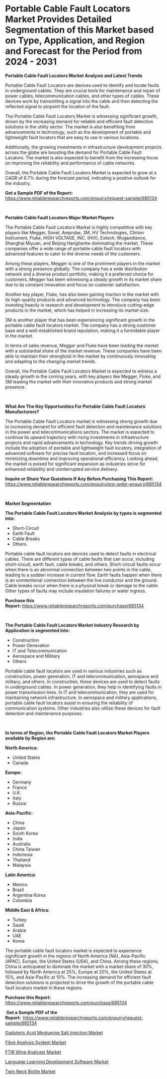 <p><h1>Portable Cable Fault Locators Market Provides Detailed Segmentation of this Market based on Type, Application, and Region and Forecast for the Period from 2024 - 2031</h1></p><p><strong>Portable Cable Fault Locators Market Analysis and Latest Trends</strong></p>
<p><p>Portable Cable Fault Locators are devices used to identify and locate faults in underground cables. They are crucial tools for maintenance and repair of power cables, telecommunication cables, and other types of cables. These devices work by transmitting a signal into the cable and then detecting the reflected signal to pinpoint the location of the fault.</p><p>The Portable Cable Fault Locators Market is witnessing significant growth, driven by the increasing demand for reliable and efficient fault detection solutions in the utility sector. The market is also benefiting from advancements in technology, such as the development of portable and lightweight fault locators that are easy to use in various locations.</p><p>Additionally, the growing investments in infrastructure development projects across the globe are boosting the demand for Portable Cable Fault Locators. The market is also expected to benefit from the increasing focus on improving the reliability and performance of cable networks.</p><p>Overall, the Portable Cable Fault Locators Market is expected to grow at a CAGR of 6.7% during the forecast period, indicating a positive outlook for the industry.</p></p>
<p><strong>Get a Sample PDF of the Report:&nbsp;</strong> <a href="https://www.reliableresearchreports.com/enquiry/request-sample/685134">https://www.reliableresearchreports.com/enquiry/request-sample/685134</a></p>
<p>&nbsp;</p>
<p><strong>Portable Cable Fault Locators Major Market Players</strong></p>
<p><p>The Portable Cable Fault Locators Market is highly competitive with key players like Megger, Sonel, Amprobe, 3M, HV Technologies, Clinton Instrument, Fluke, HIGH VOLTAGE, INC. (HVI), Extech, Wugaodiance, Shanghai Miyuan, and Beijing Hangtianhe dominating the market. These companies offer a wide range of portable cable fault locators with advanced features to cater to the diverse needs of the customers.</p><p>Among these players, Megger is one of the prominent players in the market with a strong presence globally. The company has a wide distribution network and a diverse product portfolio, making it a preferred choice for customers. Megger has been witnessing a steady growth in its market share due to its constant innovation and focus on customer satisfaction.</p><p>Another key player, Fluke, has also been gaining traction in the market with its high-quality products and advanced technology. The company has been investing heavily in research and development to introduce cutting-edge products in the market, which has helped in increasing its market size.</p><p>3M is another player that has been experiencing significant growth in the portable cable fault locators market. The company has a strong customer base and a well-established brand reputation, making it a formidable player in the market.</p><p>In terms of sales revenue, Megger and Fluke have been leading the market with a substantial share of the market revenue. These companies have been able to maintain their stronghold in the market by continuously innovating and adapting to the changing market trends.</p><p>Overall, the Portable Cable Fault Locators Market is expected to witness a steady growth in the coming years, with key players like Megger, Fluke, and 3M leading the market with their innovative products and strong market presence.</p></p>
<p>&nbsp;</p>
<p><strong>What Are The Key Opportunities For Portable Cable Fault Locators Manufacturers?</strong></p>
<p><p>The Portable Cable Fault Locators market is witnessing strong growth due to increasing demand for efficient fault detection and maintenance solutions in the power and telecommunications sectors. The market is expected to continue its upward trajectory with rising investments in infrastructure projects and rapid advancements in technology. Key trends driving growth include the adoption of portable and lightweight fault locators, integration of advanced software for precise fault location, and increased focus on minimizing downtime and improving operational efficiency. Looking ahead, the market is poised for significant expansion as industries strive for enhanced reliability and uninterrupted service delivery.</p></p>
<p><strong>Inquire or Share Your Questions If Any Before Purchasing This Report:</strong> <a href="https://www.reliableresearchreports.com/enquiry/pre-order-enquiry/685134">https://www.reliableresearchreports.com/enquiry/pre-order-enquiry/685134</a></p>
<p>&nbsp;</p>
<p><strong>Market Segmentation</strong></p>
<p><strong>The Portable Cable Fault Locators Market Analysis by types is segmented into:</strong></p>
<p><ul><li>Short-Circuit</li><li>Earth Fault</li><li>Cable Breaks</li><li>Others</li></ul></p>
<p><p>Portable cable fault locators are devices used to detect faults in electrical cables. There are different types of cable faults that can occur, including short-circuit, earth fault, cable breaks, and others. Short-circuit faults occur when there is an abnormal connection between two points in the cable, leading to a sudden increase in current flow. Earth faults happen when there is an unintentional connection between the live conductor and the ground. Cable breaks occur when there is a physical break or damage to the cable. Other types of faults may include insulation failures or water ingress.</p></p>
<p><strong>Purchase this Report:&nbsp;</strong><a href="https://www.reliableresearchreports.com/purchase/685134">https://www.reliableresearchreports.com/purchase/685134</a></p>
<p>&nbsp;</p>
<p><strong>The Portable Cable Fault Locators Market Industry Research by Application is segmented into:</strong></p>
<p><ul><li>Construction</li><li>Power Generation</li><li>IT and Telecommunication</li><li>Aerospace and Military</li><li>Others</li></ul></p>
<p><p>Portable cable fault locators are used in various industries such as construction, power generation, IT and telecommunication, aerospace and military, and others. In construction, these devices are used to detect faults in underground cables. In power generation, they help in identifying faults in power transmission lines. In IT and telecommunication, they are used for maintaining network infrastructure. In aerospace and military applications, portable cable fault locators assist in ensuring the reliability of communication systems. Other industries also utilize these devices for fault detection and maintenance purposes.</p></p>
<p>&nbsp;</p>
<p><strong>In terms of Region, the Portable Cable Fault Locators Market Players available by Region are:</strong></p>
<p>
    <p> <strong> North America: </strong>
        <ul>
            <li>United States</li>
            <li>Canada</li>
        </ul>
        </p> 
    <p> <strong> Europe: </strong>
        <ul>
            <li>Germany</li>
            <li>France</li>
            <li>U.K.</li>
            <li>Italy</li>
            <li>Russia</li>
        </ul>
        </p> 
    <p> <strong> Asia-Pacific: </strong>
        <ul>
            <li>China</li>
            <li>Japan</li>
            <li>South Korea</li>
            <li>India</li>
            <li>Australia</li>
            <li>China Taiwan</li>
            <li>Indonesia</li>
            <li>Thailand</li>
            <li>Malaysia</li>
        </ul>
        </p> 
    <p> <strong> Latin America: </strong>
        <ul>
            <li>Mexico</li>
            <li>Brazil</li>
            <li>Argentina Korea</li>
            <li>Colombia</li>
        </ul>
        </p> 
    <p> <strong> Middle East & Africa: </strong>
        <ul>
            <li>Turkey</li>
            <li>Saudi</li>
            <li>Arabia</li>
            <li>UAE</li>
            <li>Korea</li>
        </ul>
    </p>
    </p>
<p><p>The portable cable fault locators market is expected to experience significant growth in the regions of North America (NA), Asia-Pacific (APAC), Europe, the United States (USA), and China. Among these regions, China is anticipated to dominate the market with a market share of 30%, followed by North America at 25%, Europe at 20%, the United States at 15%, and Asia-Pacific at 10%. The increasing demand for efficient fault detection solutions is projected to drive the growth of the portable cable fault locators market in these regions.</p></p>
<p><strong>Purchase this Report: </strong><a href="https://www.reliableresearchreports.com/purchase/685134">https://www.reliableresearchreports.com/purchase/685134</a></p>
<p>&nbsp;<strong>Get a Sample PDF of the Report:&nbsp;&nbsp;</strong><a href="https://www.reliableresearchreports.com/enquiry/request-sample/685134">https://www.reliableresearchreports.com/enquiry/request-sample/685134</a></p>
<p><strong></strong></p>
<p><p><a href="https://github.com/mohamedbakry57/Market-Research-Report-List-2/blob/main/gadoteric-acid-meglumine-salt-injection-market.md">Gadoteric Acid Meglumine Salt Injection Market</a></p><p><a href="https://github.com/mahnoor2003/Market-Research-Report-List-3/blob/main/fibre-analysis-system-market.md">Fibre Analysis System Market</a></p><p><a href="https://github.com/BryceTownsendr/Market-Research-Report-List-3/blob/main/ftir-wine-analyzer-market.md">FTIR Wine Analyzer Market</a></p><p><a href="https://issuu.com/reportprime-2/docs/language-learning-development-software-market-size">Language Learning Development Software Market</a></p><p><a href="https://issuu.com/reportprime-2/docs/twin-neck-bottle-market-size-2030.pptx">Twin Neck Bottle Market</a></p></p>